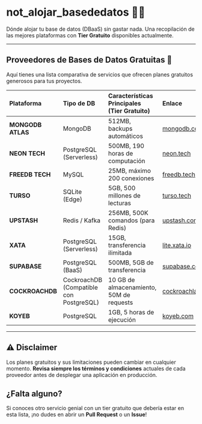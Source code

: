# not_alojar_basededatos 🚀💾

Dónde alojar tu base de datos (DBaaS) sin gastar nada.
Una recopilación de las mejores plataformas con **Tier Gratuito** disponibles actualmente.

---

## Proveedores de Bases de Datos Gratuitas 💸

Aquí tienes una lista comparativa de servicios que ofrecen planes gratuitos generosos para tus proyectos.

| Plataforma | Tipo de DB | Características Principales (Tier Gratuito) | Enlace |
| :--- | :--- | :--- | :--- |
| **MONGODB ATLAS** | MongoDB | 512MB, backups automáticos | [mongodb.com](https://mongodb.com) |
| **NEON TECH** | PostgreSQL (Serverless) | 500MB, 190 horas de computación | [neon.tech](https://neon.tech) |
| **FREEDB TECH** | MySQL | 25MB, máximo 200 conexiones | [freedb.tech](https://freedb.tech) |
| **TURSO** | SQLite (Edge) | 5GB, 500 millones de lecturas | [turso.tech](https://turso.tech) |
| **UPSTASH** | Redis / Kafka | 256MB, 500K comandos (para Redis) | [upstash.com](https://upstash.com) |
| **XATA** | PostgreSQL (Serverless) | 15GB, transferencia ilimitada | [lite.xata.io](https://lite.xata.io) |
| **SUPABASE** | PostgreSQL (BaaS) | 500MB, 5GB de transferencia | [supabase.com](https://supabase.com) |
| **COCKROACHDB** | CockroachDB (Compatible con PostgreSQL) | 10 GB de almacenamiento, 50M de requests | [cockroachlabs.com](https://cockroachlabs.com) |
| **KOYEB** | PostgreSQL | 1GB, 5 horas de ejecución | [koyeb.com](https://koyeb.com) |

---

## ⚠️ Disclaimer

Los planes gratuitos y sus limitaciones pueden cambiar en cualquier momento. **Revisa siempre los términos y condiciones** actuales de cada proveedor antes de desplegar una aplicación en producción.

## ¿Falta alguno?

Si conoces otro servicio genial con un tier gratuito que debería estar en esta lista, ¡no dudes en abrir un **Pull Request** o un **Issue**!
